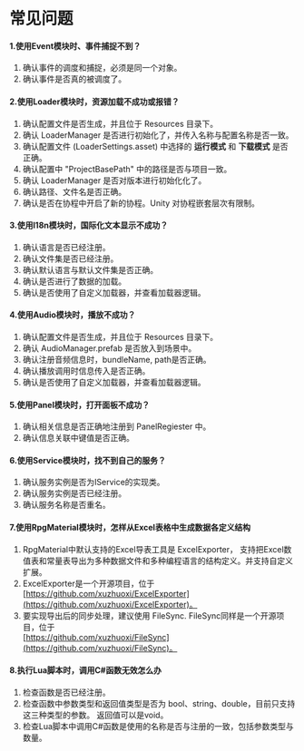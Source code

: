# 常见问题

#### 1.使用Event模块时、事件捕捉不到？  
1. 确认事件的调度和捕捉，必须是同一个对象。  
2. 确认事件是否真的被调度了。  

#### 2.使用Loader模块时，资源加载不成功或报错？  
1. 确认配置文件是否生成，并且位于 Resources 目录下。  
2. 确认 LoaderManager 是否进行初始化了，并传入名称与配置名称是否一致。  
3. 确认配置文件 (LoaderSettings.asset) 中选择的 **运行模式** 和 **下载模式** 是否正确。  
4. 确认配置中 "ProjectBasePath" 中的路径是否与项目一致。  
5. 确认 LoaderManager 是否对版本进行初始化化了。  
6. 确认路径、文件名是否正确。  
7. 确认是否在协程中开启了新的协程。Unity 对协程嵌套层次有限制。  

#### 3.使用I18n模块时，国际化文本显示不成功？  
1. 确认语言是否已经注册。  
2. 确认文件集是否已经注册。  
3. 确认默认语言与默认文件集是否正确。  
4. 确认是否进行了数据的加载。  
5. 确认是否使用了自定义加载器，并查看加载器逻辑。  

#### 4.使用Audio模块时，播放不成功？  
1. 确认配置文件是否生成，并且位于 Resources 目录下。  
2. 确认 AudioManager.prefab 是否放入到场景中。  
3. 确认注册音频信息时，bundleName, path是否正确。  
4. 确认播放调用时信息传入是否正确。  
5. 确认是否使用了自定义加载器，并查看加载器逻辑。  

#### 5.使用Panel模块时，打开面板不成功？  
1. 确认相关信息是否正确地注册到 PanelRegiester 中。  
2. 确认信息关联中键值是否正确。  

#### 6.使用Service模块时，找不到自己的服务？  
1. 确认服务实例是否为IService的实现类。  
2. 确认服务实例是否已经注册。  
3. 确认服务名称是否重名。   

#### 7.使用RpgMaterial模块时，怎样从Excel表格中生成数据各定义结构  
1. RpgMaterial中默认支持的Excel导表工具是 ExcelExporter， 支持把Excel数值表和常量表导出为多种数据文件和多种编程语言的结构定义。并支持自定义扩展。  
2. ExcelExporter是一个开源项目，位于  
[https://github.com/xuzhuoxi/ExcelExporter](https://github.com/xuzhuoxi/ExcelExporter)。  
3. 要实现导出后的同步处理，建议使用 FileSync. FileSync同样是一个开源项目，位于  
[https://github.com/xuzhuoxi/FileSync](https://github.com/xuzhuoxi/FileSync)。  

#### 8.执行Lua脚本时，调用C#函数无效怎么办
1. 检查函数是否已经注册。
2. 检查函数中参数类型和返回值类型是否为 bool、string、double，目前只支持这三种类型的参数。 返回值可以是void。 
3. 检查Lua脚本中调用C#函数是使用的名称是否与注册的一致，包括参数类型与数量。